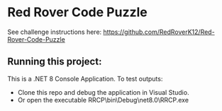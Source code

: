 # Red Rover Code Puzzle
See challenge instructions here: https://github.com/RedRoverK12/Red-Rover-Code-Puzzle

## Running this project:
This is a .NET 8 Console Application. To test outputs:
- Clone this repo and debug the application in Visual Studio.
- Or open the executable RRCP\bin\Debug\net8.0\RRCP.exe
